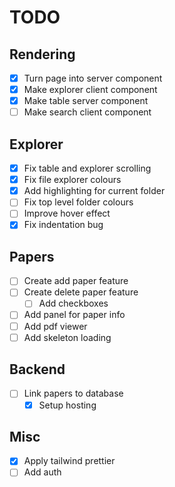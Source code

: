# TODO

## Rendering

- [x] Turn page into server component
- [x] Make explorer client component
- [x] Make table server component
- [ ] Make search client component

## Explorer

- [x] Fix table and explorer scrolling
- [x] Fix file explorer colours
- [x] Add highlighting for current folder
- [ ] Fix top level folder colours
- [ ] Improve hover effect
- [x] Fix indentation bug

## Papers

- [ ] Create add paper feature
- [ ] Create delete paper feature
  - [ ] Add checkboxes
- [ ] Add panel for paper info
- [ ] Add pdf viewer
- [ ] Add skeleton loading

## Backend

- [ ] Link papers to database
  - [x] Setup hosting

## Misc

- [x] Apply tailwind prettier
- [ ] Add auth
